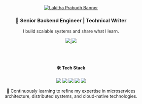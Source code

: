 <div align="center">
  <a href="https://github.com/Akshay090/svg-banners" target="_blank">
    <img src="https://svg-banners.vercel.app/api?type=typeWriter&text1=Senior%20Backend%20Engineer%20Technical%20Writer&width=800&height=300&fontSize=30" alt="Lakitha Prabudh Banner" />
  </a>

  <h3>🚀 Senior Backend Engineer | Technical Writer</h3>
  <p>I build scalable systems and share what I learn.</p>

  <a href="https://lakithaprabudh.medium.com" target="_blank">
    <img src="https://img.shields.io/badge/Medium-Blog-black?style=for-the-badge&logo=medium&logoColor=white" />
  </a>
  <a href="https://www.linkedin.com/in/lakithaprabudh/" target="_blank">
    <img src="https://img.shields.io/badge/LinkedIn-Connect-blue?style=for-the-badge&logo=linkedin&logoColor=white" />
  </a>

  <br><br>

  <h4>🛠 Tech Stack</h4>
  <p>
    <img src="https://img.shields.io/badge/Java-ED8B00?style=for-the-badge"/>
    <img src="https://img.shields.io/badge/SpringBoot-6DB33F?style=for-the-badge"/>
    <img src="https://img.shields.io/badge/RabbitMQ-FF6600?style=for-the-badge"/>
    <img src="https://img.shields.io/badge/Microservices-00BFFF?style=for-the-badge"/>
    <img src="https://img.shields.io/badge/Kubernetes-326CE5?style=for-the-badge"/>
  </p>

  <p>🚀 Continuously learning to refine my expertise in microservices architecture, distributed systems, and cloud-native technologies.</p>
</div>
